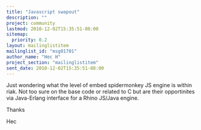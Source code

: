 ```yaml
---
title: "Javascript swapout"
description: ""
project: community
lastmod: 2010-12-02T15:35:51-08:00
sitemap:
  priority: 0.2
layout: mailinglistitem
mailinglist_id: "msg01701"
author_name: "Hec H"
project_section: "mailinglistitem"
sent_date: 2010-12-02T15:35:51-08:00
---
```



Just wondering what the level of embed spidermonkey JS engine is within riak. 
Not too sure on the base code or related to C but are their opportinites via 
Java-Erlang interface for a Rhino JS/Java engine.


 Thanks 

 Hec

 

